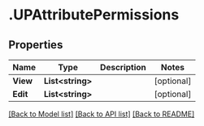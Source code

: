 # .UPAttributePermissions
## Properties

Name | Type | Description | Notes
------------ | ------------- | ------------- | -------------
**View** | **List&lt;string&gt;** |  | [optional] 
**Edit** | **List&lt;string&gt;** |  | [optional] 

[[Back to Model list]](../README.md#documentation-for-models) [[Back to API list]](../README.md#documentation-for-api-endpoints) [[Back to README]](../README.md)

